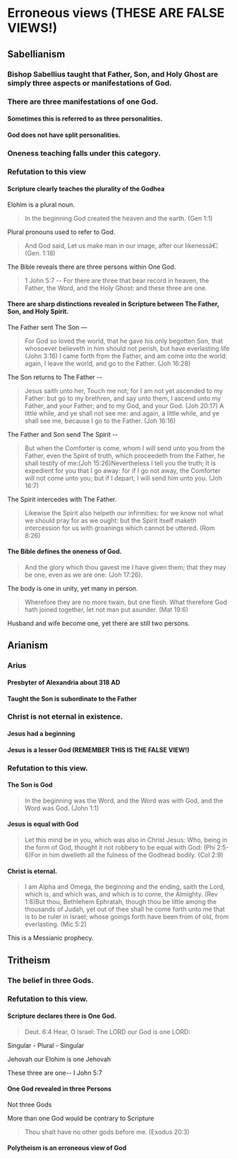 
<h1>Erroneous views (THESE ARE FALSE VIEWS!)</h1>
<h2>Sabellianism</h2>
<h3>Bishop Sabellius taught that Father&#44; Son&#44; and Holy Ghost are simply three aspects or manifestations of God.</h3>
<h3>There are three manifestations of one God.</h3>
<h4>Sometimes this is referred to as three personalities.</h4>
<h4>God does not have split personalities.</h4>
<h3>Oneness teaching falls under this category.</h3>
<h3>Refutation to this view</h3>
<h4>Scripture clearly teaches the plurality of the Godhea</h4>
<p>Elohim is a plural noun.</p>
<blockquote>In the beginning God created the heaven and the earth. (Gen 1:1)</blockquote>
<p>Plural pronouns used to refer to God.</p>
<blockquote>And God said&#44; Let us make man in our image&#44; after our likenessâ€¦ (Gen. 1:18)</blockquote>
<p>The Bible reveals there are three persons within One God.</p>
<blockquote>1 John 5:7 -- For there are three that bear record in heaven&#44; the Father&#44; the Word&#44; and the Holy Ghost: and these three are one.</blockquote> 
<h4>There are sharp distinctions revealed in Scripture between The Father&#44; Son&#44; and Holy Spirit.</h4>
<p>The Father sent The Son &mdash;</p>
<blockquote>For God so loved the world&#44; that he gave his only begotten Son&#44; that whosoever believeth in him should not perish&#44; but have everlasting life (John 3:16) I came forth from the Father&#44; and am come into the world: again&#44; I leave the world&#44; and go to the Father. (Joh 16:28)</blockquote>
<p>The Son returns to The Father --</p>
<blockquote>Jesus saith unto her&#44; Touch me not; for I am not yet ascended to my Father: but go to my brethren&#44; and say unto them&#44; I ascend unto my Father&#44; and your Father; and to my God&#44; and your God. (Joh 20:17) A little while&#44; and ye shall not see me: and again&#44; a little while&#44; and ye shall see me&#44; because I go to the Father. (Joh 16:16)</blockquote>
<p>The Father and Son send The Spirit --</p>
<blockquote>But when the Comforter is come&#44; whom I will send unto you from the Father&#44; even the Spirit of truth&#44; which proceedeth from the Father&#44; he shall testify of me:(Joh 15:26)Nevertheless I tell you the truth; It is expedient for you that I go away: for if I go not away&#44; the Comforter will not come unto you; but if I depart&#44; I will send him unto you. (Joh 16:7)</blockquote>
<p>The Spirit intercedes with The Father.</p>
<blockquote>Likewise the Spirit also helpeth our infirmities: for we know not what we should pray for as we ought: but the Spirit itself maketh intercession for us with groanings which cannot be uttered. (Rom 8:26)</blockquote>
<h4>The Bible defines the oneness of God.</h4>
<blockquote>And the glory which thou gavest me I have given them; that they may be one&#44; even as we are one: (Joh 17:26).</blockquote>
<p>The body is one in unity&#44; yet many in person.</p>
<blockquote>Wherefore they are no more twain&#44; but one flesh. What therefore God hath joined together&#44; let not man put asunder. (Mat 19:6)</blockquote>
<p>Husband and wife become one&#44; yet there are still two persons.</p>
<h2>Arianism</h2>
<h3>Arius</h3>
<h4>Presbyter of Alexandria about 318 AD</h4>
<h4>Taught the Son is subordinate to the Father</h4>
<h3>Christ is not eternal in existence.</h3>
<h4>Jesus had a beginning</h4>
<h4>Jesus is a lesser God (REMEMBER THIS IS THE FALSE VIEW!)</h4>
<h3>Refutation to this view.</h3>
<h4>The Son is God</h4>
<blockquote>In the beginning was the Word&#44; and the Word was with God&#44; and the Word was God. (John 1:1)</blockquote>
<h4>Jesus is equal with God</h4>
<blockquote>Let this mind be in you&#44; which was also in Christ Jesus: Who&#44; being in the form of God&#44; thought it not robbery to be equal with God: (Phi 2:5-6)For in him dwelleth all the fulness of the Godhead bodily. (Col 2:9)</blockquote>
<h4>Christ is eternal.</h4>
<blockquote>I am Alpha and Omega&#44; the beginning and the ending&#44; saith the Lord&#44; which is&#44; and which was&#44; and which is to come&#44; the Almighty. (Rev 1:8)But thou&#44; Bethlehem Ephratah&#44; though thou be little among the thousands of Judah&#44; yet out of thee shall he come forth unto me that is to be ruler in Israel; whose goings forth have been from of old&#44; from everlasting. (Mic 5:2)</blockquote>
<p>This is a Messianic prophecy.</p>
<h2>Tritheism</h2>
<h3>The belief in three Gods.</h3>
<h3>Refutation to this view.</h3>
<h4>Scripture declares there is One God.</h4>
<blockquote>Deut. 6:4 Hear&#44; O Israel: The LORD our God is one LORD:</blockquote>
<p>Singular - Plural - Singular</p>
<p>Jehovah our Elohim is one Jehovah</p>
<p>These three are one-- I John 5:7</p>
<h4>One God revealed in three Persons</h4>
<p>Not three Gods</p>
<p>More than one God would be contrary to Scripture</p>
<blockquote>Thou shalt have no other gods before me. (Exodus 20:3)</blockquote>
<h4>Polytheism is an erroneous view of God</h4>